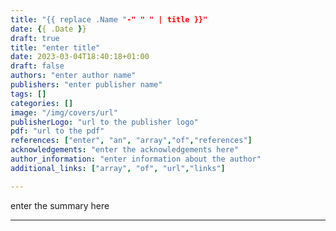 ```yaml
---
title: "{{ replace .Name "-" " " | title }}"
date: {{ .Date }}
draft: true
title: "enter title"
date: 2023-03-04T18:40:18+01:00
draft: false
authors: "enter author name"
publishers: "enter publisher name"
tags: []
categories: []
image: "/img/covers/url"
publisherLogo: "url to the publisher logo"
pdf: "url to the pdf"
references: ["enter", "an", "array","of","references"]
acknowledgements: "enter the acknowledgements here"
author_information: "enter information about the author"
additional_links: ["array", "of", "url","links"]

---
```


enter the summary here

---

